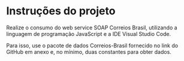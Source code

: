 # Instruções do projeto
Realize o consumo do web service SOAP Correios Brasil, utilizando a linguagem de programação JavaScript e a IDE Visual Studio Code.

Para isso, use o pacote de dados Correios-Brasil fornecido no link do GitHub em anexo e, no mínimo, duas constantes para obter dados.